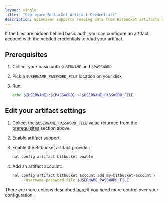 ```yaml
---
layout: single
title:  "Configure Bitbucket Artifact Credentials"
description: Spinnaker supports reading data from Bitbucket artifacts directly.
---
```


If the files are hidden behind basic auth, you can configure an artifact
account with the needed credentials to read your artifact.

## Prerequisites

1. Collect your basic auth `$USERNAME` and `$PASSWORD`
2. Pick a `$USERNAME_PASSWORD_FILE` location on your disk
3. Run:

   ```bash
   echo ${USERNAME}:${PASSWORD} > $USERNAME_PASSWORD_FILE
   ```

## Edit your artifact settings

1. Collect the `$USERNAME_PASSWORD_FILE` value returned from the
   [prerequisites](#prerequisites) section above.
   
2. Enable [artifact support](/docs/reference/artifacts-with-artifactsrewrite//#enabling-artifact-support).


2. Enable the Bitbucket artifact provider:

   ```bash
   hal config artifact bitbucket enable
   ```

3. Add an artifact account:

   ```bash
   hal config artifact bitbucket account add my-bitbucket-account \
       --username-password-file $USERNAME_PASSWORD_FILE
   ```

There are more options described
[here](/reference/halyard/commands#hal-config-artifact-bitbucket-account-edit)
if you need more control over your configuration.
